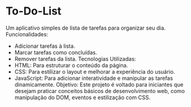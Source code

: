 # To-Do-List
Um aplicativo simples de lista de tarefas para organizar seu dia.
Funcionalidades:
- Adicionar tarefas à lista.
- Marcar tarefas como concluídas.
- Remover tarefas da lista.
Tecnologias Utilizadas:
- HTML: Para estruturar o conteúdo da página.
- CSS: Para estilizar o layout e melhorar a experiência do usuário.
- JavaScript: Para adicionar interatividade e manipular as tarefas dinamicamente.
Objetivo:
Este projeto é voltado para iniciantes que desejam praticar conceitos básicos de desenvolvimento web, como manipulação do DOM, eventos e estilização com CSS.
